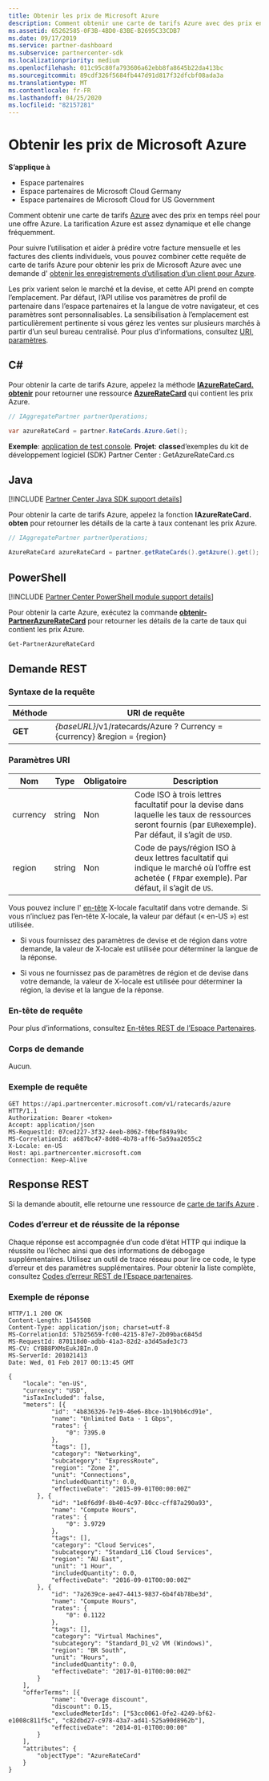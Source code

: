 ```yaml
---
title: Obtenir les prix de Microsoft Azure
description: Comment obtenir une carte de tarifs Azure avec des prix en temps réel pour une offre Azure. La tarification Azure est assez dynamique et elle change fréquemment.
ms.assetid: 65262585-0F3B-4BD0-83BE-B2695C33CDB7
ms.date: 09/17/2019
ms.service: partner-dashboard
ms.subservice: partnercenter-sdk
ms.localizationpriority: medium
ms.openlocfilehash: 011c95c80fa793606a62ebb8fa8645b22da413bc
ms.sourcegitcommit: 89cdf326f5684fb447d91d817f32dfcbf08ada3a
ms.translationtype: MT
ms.contentlocale: fr-FR
ms.lasthandoff: 04/25/2020
ms.locfileid: "82157281"
---
```

# <a name="get-prices-for-microsoft-azure"></a>Obtenir les prix de Microsoft Azure

**S’applique à**

- Espace partenaires
- Espace partenaires de Microsoft Cloud Germany
- Espace partenaires de Microsoft Cloud for US Government

Comment obtenir une carte de tarifs [Azure](azure-rate-card-resources.md) avec des prix en temps réel pour une offre Azure. La tarification Azure est assez dynamique et elle change fréquemment.

Pour suivre l’utilisation et aider à prédire votre facture mensuelle et les factures des clients individuels, vous pouvez combiner cette requête de carte de tarifs Azure pour obtenir les prix de Microsoft Azure avec une demande d' [obtenir les enregistrements d’utilisation d’un client pour Azure](get-a-customer-s-utilization-record-for-azure.md).

Les prix varient selon le marché et la devise, et cette API prend en compte l’emplacement. Par défaut, l’API utilise vos paramètres de profil de partenaire dans l’espace partenaires et la langue de votre navigateur, et ces paramètres sont personnalisables. La sensibilisation à l’emplacement est particulièrement pertinente si vous gérez les ventes sur plusieurs marchés à partir d’un seul bureau centralisé. Pour plus d’informations, consultez [URI, paramètres](#uri-parameters).

## <a name="c"></a>C\#

Pour obtenir la carte de tarifs Azure, appelez la méthode [**IAzureRateCard. obtenir**](https://docs.microsoft.com/dotnet/api/microsoft.store.partnercenter.ratecards.iazureratecard.get) pour retourner une ressource [**AzureRateCard**](https://docs.microsoft.com/dotnet/api/microsoft.store.partnercenter.models.ratecards.azureratecard) qui contient les prix Azure.

```csharp
// IAggregatePartner partnerOperations;

var azureRateCard = partner.RateCards.Azure.Get();
```

**Exemple**: [application de test console](console-test-app.md). **Projet**: **classe**d’exemples du kit de développement logiciel (SDK) Partner Center : GetAzureRateCard.cs

## <a name="java"></a>Java

[!INCLUDE [Partner Center Java SDK support details](../includes/java-sdk-support.md)]

Pour obtenir la carte de tarifs Azure, appelez la fonction **IAzureRateCard. obten** pour retourner les détails de la carte à taux contenant les prix Azure.

```java
// IAggregatePartner partnerOperations;

AzureRateCard azureRateCard = partner.getRateCards().getAzure().get();
```

## <a name="powershell"></a>PowerShell

[!INCLUDE [Partner Center PowerShell module support details](../includes/powershell-module-support.md)]

Pour obtenir la carte Azure, exécutez la commande [**obtenir-PartnerAzureRateCard**](https://github.com/Microsoft/Partner-Center-PowerShell/blob/master/docs/help/Get-PartnerAzureRateCard.md) pour retourner les détails de la carte de taux qui contient les prix Azure.

```powershell
Get-PartnerAzureRateCard
```

## <a name="rest-request"></a>Demande REST

### <a name="request-syntax"></a>Syntaxe de la requête

| Méthode  | URI de requête                                                        |
|---------|--------------------------------------------------------------------|
| **GET** | *{baseURL}*/v1/ratecards/Azure ? Currency = {currency} &region = {region} |

### <a name="uri-parameters"></a>Paramètres URI

| Nom     | Type   | Obligatoire | Description                                                                                                                                                                               |
|----------|--------|----------|-------------------------------------------------------------------------------------------------------------------------------------------------------------------------------------------|
| currency | string | Non       | Code ISO à trois lettres facultatif pour la devise dans laquelle les taux de ressources seront fournis (par `EUR`exemple). Par défaut, il s’agit de `USD`. |
| region   | string | Non       | Code de pays/région ISO à deux lettres facultatif qui indique le marché où l’offre est achetée ( `FR`par exemple). Par défaut, il s’agit de `US`.        |

Vous pouvez inclure l' [en-tête](headers.md#rest-request-headers) X-locale facultatif dans votre demande. Si vous n’incluez pas l’en-tête X-locale, la valeur par défaut (« en-US ») est utilisée.

- Si vous fournissez des paramètres de devise et de région dans votre demande, la valeur de X-locale est utilisée pour déterminer la langue de la réponse.

- Si vous ne fournissez pas de paramètres de région et de devise dans votre demande, la valeur de X-locale est utilisée pour déterminer la région, la devise et la langue de la réponse.

### <a name="request-header"></a>En-tête de requête

Pour plus d’informations, consultez [En-têtes REST de l’Espace Partenaires](headers.md).

### <a name="request-body"></a>Corps de demande

Aucun.

### <a name="request-example"></a>Exemple de requête

```http
GET https://api.partnercenter.microsoft.com/v1/ratecards/azure HTTP/1.1
Authorization: Bearer <token>
Accept: application/json
MS-RequestId: 07ced227-3f32-4eeb-8062-f0bef849a9bc
MS-CorrelationId: a687bc47-8d08-4b78-aff6-5a59aa2055c2
X-Locale: en-US
Host: api.partnercenter.microsoft.com
Connection: Keep-Alive
```

## <a name="rest-response"></a>Response REST

Si la demande aboutit, elle retourne une ressource de [carte de tarifs Azure](azure-rate-card-resources.md) .

### <a name="response-success-and-error-codes"></a>Codes d’erreur et de réussite de la réponse

Chaque réponse est accompagnée d’un code d’état HTTP qui indique la réussite ou l’échec ainsi que des informations de débogage supplémentaires. Utilisez un outil de trace réseau pour lire ce code, le type d’erreur et des paramètres supplémentaires. Pour obtenir la liste complète, consultez [Codes d’erreur REST de l’Espace partenaires](error-codes.md).

### <a name="response-example"></a>Exemple de réponse

```http
HTTP/1.1 200 OK
Content-Length: 1545508
Content-Type: application/json; charset=utf-8
MS-CorrelationId: 57b25659-fc00-4215-87e7-2b09bac6845d
MS-RequestId: 870118d0-adbb-41a3-82d2-a3d45ade3c73
MS-CV: CYBB8PXMsEukJBIn.0
MS-ServerId: 201021413
Date: Wed, 01 Feb 2017 00:13:45 GMT

{
    "locale": "en-US",
    "currency": "USD",
    "isTaxIncluded": false,
    "meters": [{
            "id": "4b836326-7e19-46e6-8bce-1b19bb6cd91e",
            "name": "Unlimited Data - 1 Gbps",
            "rates": {
                "0": 7395.0
            },
            "tags": [],
            "category": "Networking",
            "subcategory": "ExpressRoute",
            "region": "Zone 2",
            "unit": "Connections",
            "includedQuantity": 0.0,
            "effectiveDate": "2015-09-01T00:00:00Z"
        }, {
            "id": "1e8f6d9f-8b40-4c97-80cc-cff87a290a93",
            "name": "Compute Hours",
            "rates": {
                "0": 3.9729
            },
            "tags": [],
            "category": "Cloud Services",
            "subcategory": "Standard_L16 Cloud Services",
            "region": "AU East",
            "unit": "1 Hour",
            "includedQuantity": 0.0,
            "effectiveDate": "2016-09-01T00:00:00Z"
        }, {
            "id": "7a2639ce-ae47-4413-9837-6b4f4b78be3d",
            "name": "Compute Hours",
            "rates": {
                "0": 0.1122
            },
            "tags": [],
            "category": "Virtual Machines",
            "subcategory": "Standard_D1_v2 VM (Windows)",
            "region": "BR South",
            "unit": "Hours",
            "includedQuantity": 0.0,
            "effectiveDate": "2017-01-01T00:00:00Z"
        }
    ],
    "offerTerms": [{
            "name": "Overage discount",
            "discount": 0.15,
            "excludedMeterIds": ["53cc0061-0fe2-4249-bf62-e1008c811f5c", "c82dbd27-c978-43a7-ad41-525a90d8962b"],
            "effectiveDate": "2014-01-01T00:00:00"
        }
    ],
    "attributes": {
        "objectType": "AzureRateCard"
    }
}
```

